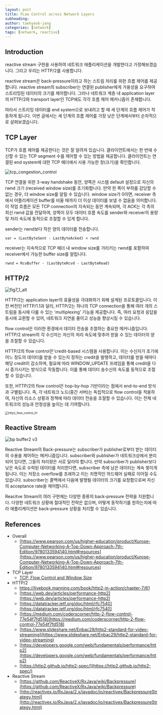 ```yaml
---
layout: post
title: FLow Control across Network Layers
subheading: 
author: taehyeok-jang
categories: [network]
tags: [network, reactive]
---
```




## Introduction 

reactive stream 구현을 사용하여 네트워크 애플리케이션을 개발한다고 가정해보겠습니다. 그리고 우리는 HTTP/2를 사용합니다. 

reactive stream은 back-pressure이라고 하는 스트림 처리를 위한 흐름 제어를 제공합니다. reactive stream의 subscriber는 연결된 publisher에게 가용성을 요구하여 스트리밍된 데이터의 크기를 제어합니다. 그러나 네트워크 계층 내 application layer의 HTTP/2와 transport layer인 TCP에도 각각 흐름 제어 메커니즘이 존재합니다. 

따라서 스트리밍 데이터를 end system으로 보내려고 할 때 세 단계의 흐름 제어가 작동하게 됩니다. 이번 글에서는 세 단계의 흐름 제어를 가장 낮은 단계에서부터 순차적으로 살펴보겠습니다.



## TCP Layer 

TCP가 흐름 제어를 제공한다는 것은 잘 알려져 있습니다. 클라이언트에서는 한 번에 수신할 수 있는 TCP segment 수를 제어할 수 있는 방법을 제공합니다. 클라이언트는 연결된 end system에 대한 TCP 헤더에서 사용 가능한 창(크기)을 확인합니다.

![tcp_congestion_control](https://github.com/taehyeok-jang/taehyeok-jang.github.io/assets/31732943/a92b360a-2a28-4636-9213-c84b077e37bf)

TCP 연결을 위한 3-way handshake 동안, 양쪽은 시스템 default 설정으로 자신의 rwnd 크기 (received window size)를 초기화합니다. 만약 한 쪽이 부하를 감당할 수 없는 경우, 더 window size를 알릴 수 있습니다. window size가 0이면, receiver 측에서 어플리케이션 buffer를 비울 때까지 더 이상 데이터를 보낼 수 없음을 의미합니다. 이 작업 흐름은 모든 TCP connection의 지속되는 동안 계속되며, 각 ACK는 각 측의 최신 rwnd 값을 전달하여, 양쪽이 모두 데이터 흐름 속도를 sender와 receiver의 용량 및 처리 속도에 동적으로 조절할 수 있게 합니다.

sender는 rwnd보다 작은 양의 데이터를 전송합니다.

```
var = (LastByteSent - LastByteAcked) < rwnd 
```

receiver는 지속적으로 TCP 헤더 내 window size를 가리키는 rwnd를 포함하여 receiver에서 가능한 buffer size를 알립니다. 

```
rwnd = RcvBuffer - (LastByteRcvd - LastByteRead)
```



## HTTP/2

![fig7_1_alt](https://github.com/taehyeok-jang/taehyeok-jang.github.io/assets/31732943/d997c815-2f95-48c0-856f-688e927718cc)


HTTP/2는 application layer의 효율성을 극대화하기 위해 설계된 프로토콜입니다. 이전 버전인 HTTP/1.1과 달리, HTTP/2는 하나의 TCP connection을 통해 여러 개의 스트림을 동시에 다룰 수 있는 'multiplexing' 기능을 제공합니다. 즉, 여러 요청과 응답을 동시에 교환할 수 있어, 네트워크 지연을 줄이고 성능을 향상시킬 수 있습니다.

flow control은 이러한 환경에서 데이터 전송을 조절하는 중요한 메커니즘입니다. HTTP/2 stream의 각 수신자는 자신의 처리 속도에 맞추어 받을 수 있는 데이터의 양을 조절할 수 있습니다. 

HTTP/2의 flow control은'credit-based 시스템을 사용합니다. 이는 수신자가 초기에 어느 정도의 데이터를 받을 수 있는지 정하는 credit을 발행하고, 데이터를 받을 때마다 해당 credit이 감소하며, 필요에 따라 WINDOW_UPDATE 프레임을 통해 credit을 다시 증가시키는 방식으로 작동합니다. 이를 통해 데이터 송수신의 속도를 동적으로 조절할 수 있습니다.

또한, HTTP/2의 flow control은 hop-by-hop 기반이라는 점에서 end-to-end 방식과 구별됩니다. 즉, 각 네트워크 노드(중간 서버)는 독립적으로 flow control을 적용하여, 자신의 리소스 상황과 정책에 따라 데이터 전송을 조절할 수 있습니다. 이는 전체 네트워크의 성능과 안정성을 높이는 데 기여합니다.



<img src="https://github.com/taehyeok-jang/taehyeok-jang.github.io/assets/31732943/43174293-f4ff-49a6-b0da-e7f6eb097e10" alt="http2_flow_control_01" style="zoom:67%;" />





## Reactive Stream

![bp buffer2 v3](https://github.com/taehyeok-jang/taehyeok-jang.github.io/assets/31732943/95bca026-205c-44bf-a79d-2502c1a86386)

Reactive Stream의 Back-pressure는 subscriber가 publisher로부터 받는 데이터의 수용을 제어하는 메커니즘입니다. subscriber와 publisher가 네트워크상에서 분리되어 있다면, 그들의 처리량은 서로 달라야 합니다. 만약 subscriber가 publisher보다 낮은 속도로 수락된 데이터를 처리한다면, subscriber 측에 남은 데이터는 계속 쌓이게 됩니다. 이는 저장소 overflow를 초래하고 이는 치명적인 하드웨어 실패로 이어질 수도 있습니다. subscriber는 콜백에서 다음에 발행될 데이터의 크기를 요청함으로써 자신의 acceptance rate을 제어합니다.

Reacitve Stream의 여러 구현체는 다양한 종류의 back-pressure 전략을 지원합니다. 다양한 네트워크 상황에 절대적인 전략은 없으며, 어떻게 동작하기를 원하는지에 따라 애플리케이션은 back-pressure 상황을 처리할 수 있습니다. 



## References

- Overall
  - [https://www.pearson.com/us/higher-education/product/Kurose-Computer-Networking-A-Top-Down-Approach-7th-Edition/9780133594140.html#resources](https://www.pearson.com/us/higher-education/product/Kurose-Computer-Networking-A-Top-Down-Approach-7th-Edition/9780133594140.html#resources)
- TCP Layer
  - [TCP: Flow Control and Window Size](https://www.youtube.com/watch?app=desktop&v=4l2_BCr-bhw)
- HTTP/2
  - https://livebook.manning.com/book/http2-in-action/chapter-7/61
  - [https://web.dev/articles/performance-http2](https://web.dev/articles/performance-http2)
  - [https://datatracker.ietf.org/doc/html/rfc7540](https://datatracker.ietf.org/doc/html/rfc7540)
  - [https://medium.com/coderscorner/http-2-flow-control-77e54f7fd518](https://medium.com/coderscorner/http-2-flow-control-77e54f7fd518)
  - [https://www.slideshare.net/Enbac29/http2-standard-for-video-streaming](https://www.slideshare.net/Enbac29/http2-standard-for-video-streaming)
  - [https://developers.google.com/web/fundamentals/performance/http2](https://developers.google.com/web/fundamentals/performance/http2)
  - [https://http2.github.io/http2-spec/](https://http2.github.io/http2-spec/)
- Reactive Stream
  - [https://github.com/ReactiveX/RxJava/wiki/Backpressure](https://github.com/ReactiveX/RxJava/wiki/Backpressure)
  - [http://reactivex.io/RxJava/2.x/javadoc/io/reactivex/BackpressureStrategy.html](http://reactivex.io/RxJava/2.x/javadoc/io/reactivex/BackpressureStrategy.html)